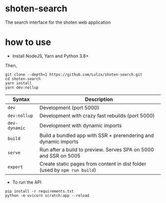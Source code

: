 # shoten-search

The search interface for the shoten web application

# how to use

- Install NodeJS, Yarn and Python 3.8+

Then,
```
git clone --depth=1 https://github.com/Lulzx/shoten-search.git
cd shoten-search
yarn install
yarn dev:nollup
```


| Syntax           | Description                                                                       |
|------------------|-----------------------------------------------------------------------------------|
| `dev`            | Development (port 5000)                                                           |
| `dev:nollup`     | Development with crazy fast rebuilds (port 5000)                                  |
| `dev-dynamic`    | Development with dynamic imports                                                  |
| `build`          | Build a bundled app with SSR + prerendering and dynamic imports                   |
| `serve`          | Run after a build to preview. Serves SPA on 5000 and SSR on 5005                  |
| `export`         | Create static pages from content in dist folder (used by `npm run build`)         |


- To run the API

```
pip install -r requirements.txt
python -m uvicorn scratch:app --reload
```
